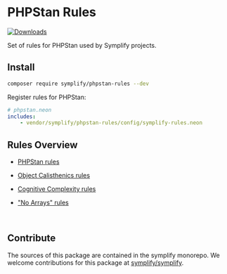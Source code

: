 # PHPStan Rules

[![Downloads](https://img.shields.io/packagist/dt/symplify/phpstan-rules.svg?style=flat-square)](https://packagist.org/packages/symplify/phpstan-rules/stats)

Set of rules for PHPStan used by Symplify projects.

## Install

```bash
composer require symplify/phpstan-rules --dev
```

Register rules for PHPStan:

```yaml
# phpstan.neon
includes:
    - vendor/symplify/phpstan-rules/config/symplify-rules.neon
```

## Rules Overview

- [PHPStan rules](/docs/phpstan_rules.md)

- [Object Calisthenics rules](/docs/phpstan_rules_object_calisthenics.md)
- [Cognitive Complexity rules](/docs/phpstan_rules_cognitive_complexity.md)
- ["No Arrays" rules](/docs/phpstan_rules_no_arrays.md)

<br>

## Contribute

The sources of this package are contained in the symplify monorepo. We welcome contributions for this package at [symplify/symplify](https://github.com/symplify/symplify).
